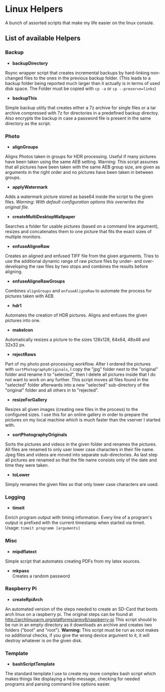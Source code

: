 # Linux Helpers

A bunch of assorted scripts that make my life easier on the linux console.

## List of available Helpers

### Backup

 * **backupDirectory**

 Rsync wrapper script that creates incremental backups by hard-linking non-changed files to the ones in the previous backup folder.
 (This leads to a backup folder being reported much larger than it actually is in terms of used disk space. The Folder must be copied with `cp -a` or `cp --preserve=links`)

 * **backupThis**

 Simple backup utitly that creates either a 7z archive for single files or a tar archive compressed with 7z for directories in a predefined backup directoy. Also encrypts the backup in case a password file is present in the same directory as the script.

### Photo

 * **alignGroups**

 Aligns Photos taken in groups for HDR processing. Useful if many pictures have been taken using the same AEB setting. Warning: This script assumes that all pictures have been taken with the same AEB group size, are given as arguments in the right order and no pictures have been taken in between groups.

 * **applyWatermark**

 Adds a watermark picture stored as base64 inside the script to the given files.
 *Warning: With default configuration options this overwrites the original file.*

 * **createMultiDesktopWallpaper**

 Searches a folder for usable pictures (based on a command line argument), resizes and concatenates them to one picture that fits the exact sizes of multiple monitors.

 * **enfuseAligneRaw**

 Creates an aligned and enfused TIFF file from the given arguments.
 Tries to use the additional dynamic range of raw picture files by under- and over-developing the raw files by two stops and combines the results before aligning.

 * **enfuseAligneRawGroups**

 Combines `alignGroups` and `enfuseAligneRaw` to automate the process for pictures taken with AEB.

 * **hdr1**

 Automates the creation of HDR pictures. Aligns and enfuses the given pictures into one.

 * **makeIcon**

 Automatically resizes a picture to the sizes 128x128, 64x64, 48x48 and 32x32 px.

 * **rejectRaws**

 Part of my photo post-processing workflow. After I ordered the pictures with `sortPhotographyOriginals`, I copy the "jpg" folder next to the "original" folder and rename it to "selected", then I delete all pictures inside that I do not want to work on any further. This script moves all files found in the "selected" folder afterwards into a new "selected" sub-directory of the "original" folder and all others in to "rejected".

 * **resizeForGallery**

 Resizes all given images (creating new files in the process) to the configured sizes. I use this for an online gallery in order to prepare the pictures on my local machine which is much faster than the vserver I started with.

 * **sortPhotographyOriginals**

 Sorts the pictures and videos in the given folder and renames the pictures. All files are renamed to only user lower case characters in their file name. Jpeg files and videos are moved into separate sub-directories.
 As last step all pictures are renamed so that the file name consists only of the date and time they were taken.

 * **toLower**

 Simply renames the given files so that only lower case characters are used.

### Logging

* **timeit**

Enrich program output with timing information.
Every line of a program's output is prefixed with the current timestamp when started via timeit.
Usage: `timeit programm [arguments]`


### Misc

 * **mipdflatext**

 Simple script that automates creating PDFs from my latex sources.
* **mkpass**  
Creates a random password

 ### Raspberry Pi

 * **createRpiArch**

 An automated version of the steps needed to create an SD-Card that boots arch linux on a raspberry pi. The original steps can be found at http://archlinuxarm.org/platforms/armv6/raspberry-pi
 This script should to be run in an empty directory as it downloads an archive and creates two folders ("boot" and "root").
 **Warning:** This script must be run as root makes no additional checks, if you give the wrong device argument to it, it will destroy whatever is on the given disk.

### Template

 * **bashScriptTemplate**

 The standard template I use to create my more complex bash script which makes things like displaying a help message, checking for needed programs and parsing command line options easier.
